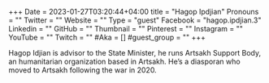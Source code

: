 +++
Date = 2023-01-27T03:20:44+04:00
title = "Hagop Ipdjian"
Pronouns = ""
Twitter = ""
Website = ""
Type = "guest"
Facebook = "hagop.ipdjian.3"
Linkedin = ""
GitHub = ""
Thumbnail = ""
Pinterest = ""
Instagram = ""
YouTube = ""
Twitch = ""
#Aka = []
#guest_group = ""
+++

Hagop Idjian is advisor to the State Minister, he runs Artsakh Support Body, an humanitarian organization based in Artsakh. He’s a diasporan who moved to Artsakh following the war in 2020.
